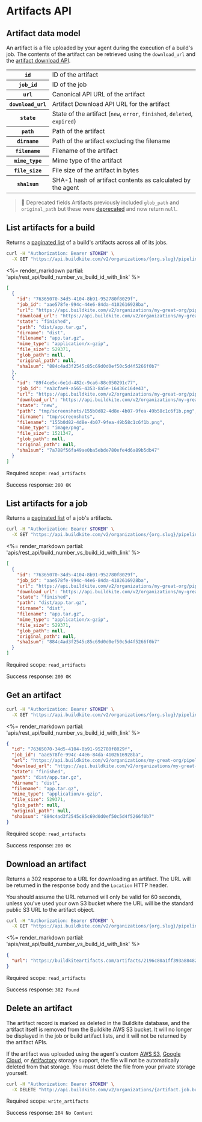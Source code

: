 # Artifacts API


## Artifact data model

An artifact is a file uploaded by your agent during the execution of a build's job. The contents of the artifact can be retrieved using the `download_url` and the [artifact download API](#download-an-artifact).

<table>
<tbody>
  <tr><th><code>id</code></th><td>ID of the artifact</td></tr>
  <tr><th><code>job_id</code></th><td>ID of the job</td></tr>
  <tr><th><code>url</code></th><td>Canonical API URL of the artifact</td></tr>
  <tr><th><code>download_url</code></th><td>Artifact Download API URL for the artifact</td></tr>
  <tr><th><code>state</code></th><td>State of the artifact (<code>new</code>, <code>error</code>, <code>finished</code>, <code>deleted</code>, <code>expired</code>)</td></tr>
  <tr><th><code>path</code></th><td>Path of the artifact</td></tr>
  <tr><th><code>dirname</code></th><td>Path of the artifact excluding the filename</td></tr>
  <tr><th><code>filename</code></th><td>Filename of the artifact</td></tr>
  <tr><th><code>mime_type</code></th><td>Mime type of the artifact</td></tr>
  <tr><th><code>file_size</code></th><td>File size of the artifact in bytes</td></tr>
  <tr><th><code>sha1sum</code></th><td>SHA-1 hash of artifact contents as calculated by the agent</td></tr>
</tbody>
</table>

> 🚧 Deprecated fields
> Artifacts previously included <code>glob_path</code> and <code>original_path</code> but these were <a href="https://buildkite.com/changelog/71-artifacts-glob-path-and-original-path-fields-are-deprecated">deprecated</a> and now return <code>null</code>.

## List artifacts for a build

Returns a [paginated list](<%= paginated_resource_docs_url %>) of a build's artifacts across all of its jobs.

```bash
curl -H "Authorization: Bearer $TOKEN" \
  -X GET "https://api.buildkite.com/v2/organizations/{org.slug}/pipelines/{pipeline.slug}/builds/{build.number}/artifacts"
```

<%= render_markdown partial: 'apis/rest_api/build_number_vs_build_id_with_link' %>

```json
[
  {
    "id": "76365070-34d5-4104-8b91-952780f8029f",
    "job_id": "aae578fe-994c-44e6-84da-4102616928ba",
    "url": "https://api.buildkite.com/v2/organizations/my-great-org/pipelines/my-pipeline/builds/1/jobs/aae578fe-994c-44e6-84da-4102616928ba/artifacts/76365070-34d5-4104-8b91-952780f8029f",
    "download_url": "https://api.buildkite.com/v2/organizations/my-great-org/pipelines/my-pipeline/builds/1/jobs/aae578fe-994c-44e6-84da-4102616928ba/artifacts/76365070-34d5-4104-8b91-952780f8029f/download",
    "state": "finished",
    "path": "dist/app.tar.gz",
    "dirname": "dist",
    "filename": "app.tar.gz",
    "mime_type": "application/x-gzip",
    "file_size": 529371,
    "glob_path": null,
    "original_path": null,
    "sha1sum": "884c4ad3f2545c85c69d0d0ef50c5d4f5266f0b7"
  },
  {
    "id": "89f4ce5c-6e1d-482c-9ca6-88c050291c77",
    "job_id": "ea3cfae9-a565-4353-8a5e-16436c164e43",
    "url": "https://api.buildkite.com/v2/organizations/my-great-org/pipelines/my-pipeline/builds/1/jobs/ea3cfae9-a565-4353-8a5e-16436c164e43/artifacts/5c12c7f7-8fb1-419d-b979-48a9e45c7bd7",
    "download_url": "https://api.buildkite.com/v2/organizations/my-great-org/pipelines/my-pipeline/builds/1/jobs/ea3cfae9-a565-4353-8a5e-16436c164e43/artifacts/5c12c7f7-8fb1-419d-b979-48a9e45c7bd7/download",
    "state": "new",
    "path": "tmp/screenshots/155b0d82-4d8e-4b07-9fea-49b58c1c6f1b.png",
    "dirname": "tmp/screenshots",
    "filename": "155b0d82-4d8e-4b07-9fea-49b58c1c6f1b.png",
    "mime_type": "image/png",
    "file_size": 1521347,
    "glob_path": null,
    "original_path": null,
    "sha1sum": "7a788f56fa49ae0ba5ebde780efe4d6a89b5db47"
  }
]
```

Required scope: `read_artifacts`

Success response: `200 OK`

## List artifacts for a job

Returns a [paginated list](<%= paginated_resource_docs_url %>) of a job's artifacts.

```bash
curl -H "Authorization: Bearer $TOKEN" \
  -X GET "https://api.buildkite.com/v2/organizations/{org.slug}/pipelines/{pipeline.slug}/builds/{build.number}/jobs/{job.id}/artifacts"
```

<%= render_markdown partial: 'apis/rest_api/build_number_vs_build_id_with_link' %>

```json
[
  {
    "id": "76365070-34d5-4104-8b91-952780f8029f",
    "job_id": "aae578fe-994c-44e6-84da-4102616928ba",
    "url": "https://api.buildkite.com/v2/organizations/my-great-org/pipelines/my-pipeline/builds/1/jobs/aae578fe-994c-44e6-84da-4102616928ba/artifacts/76365070-34d5-4104-8b91-952780f8029f",
    "download_url": "https://api.buildkite.com/v2/organizations/my-great-org/pipelines/my-pipeline/builds/1/jobs/aae578fe-994c-44e6-84da-4102616928ba/artifacts/76365070-34d5-4104-8b91-952780f8029f/download",
    "state": "finished",
    "path": "dist/app.tar.gz",
    "dirname": "dist",
    "filename": "app.tar.gz",
    "mime_type": "application/x-gzip",
    "file_size": 529371,
    "glob_path": null,
    "original_path": null,
    "sha1sum": "884c4ad3f2545c85c69d0d0ef50c5d4f5266f0b7"
  }
]
```

Required scope: `read_artifacts`

Success response: `200 OK`

## Get an artifact

```bash
curl -H "Authorization: Bearer $TOKEN" \
  -X GET "https://api.buildkite.com/v2/organizations/{org.slug}/pipelines/{pipeline.slug}/builds/{build.number}/jobs/{job.id}/artifacts/{id}"
```

<%= render_markdown partial: 'apis/rest_api/build_number_vs_build_id_with_link' %>

```json
{
  "id": "76365070-34d5-4104-8b91-952780f8029f",
  "job_id": "aae578fe-994c-44e6-84da-4102616928ba",
  "url": "https://api.buildkite.com/v2/organizations/my-great-org/pipelines/my-pipeline/builds/1/jobs/aae578fe-994c-44e6-84da-4102616928ba/artifacts/76365070-34d5-4104-8b91-952780f8029f",
  "download_url": "https://api.buildkite.com/v2/organizations/my-great-org/pipelines/my-pipeline/builds/1/jobs/aae578fe-994c-44e6-84da-4102616928ba/artifacts/76365070-34d5-4104-8b91-952780f8029f/download",
  "state": "finished",
  "path": "dist/app.tar.gz",
  "dirname": "dist",
  "filename": "app.tar.gz",
  "mime_type": "application/x-gzip",
  "file_size": 529371,
  "glob_path": null,
  "original_path": null,
  "sha1sum": "884c4ad3f2545c85c69d0d0ef50c5d4f5266f0b7"
}
```

Required scope: `read_artifacts`

Success response: `200 OK`

## Download an artifact

Returns a 302 response to a URL for downloading an artifact. The URL will be returned in the response body and the `Location` HTTP header.

You should assume the URL returned will only be valid for 60 seconds, unless you've used your own S3 bucket where the URL will be the standard public S3 URL to the artifact object.

```bash
curl -H "Authorization: Bearer $TOKEN" \
  -X GET "https://api.buildkite.com/v2/organizations/{org.slug}/pipelines/{pipeline.slug}/builds/{build.number}/jobs/{job.id}/artifacts/{id}/download"
```

<%= render_markdown partial: 'apis/rest_api/build_number_vs_build_id_with_link' %>

```json
{
  "url": "https://buildkiteartifacts.com/artifacts/2196c80a1ff393a88482aebe929f9648/dist/app.tar.gz?AWSAccessKeyId=AKIAIPPJ2IPWN5U3O1OA&Expires=1288526454&Signature=5i4%2B99rUwhpP2SbNsJKhT/nSzsQ"
}
```

Required scope: `read_artifacts`

Success response: `302 Found`

## Delete an artifact

The artifact record is marked as deleted in the Buildkite database, and the artifact itself is removed from the Buildkite AWS S3 bucket. It will no longer be displayed in the job or build artifact lists, and it will not be returned by the artifact APIs.

If the artifact was uploaded using the agent's custom [AWS S3](/docs/agent/v3/cli-artifact#using-your-private-aws-s3-bucket), [Google Cloud](/docs/agent/v3/cli-artifact#using-your-private-google-cloud-bucket), or [Artifactory](/docs/pipelines/integrations/artifacts-and-packages/artifactory) storage support, the file will not be automatically deleted from that storage. You must delete the file from your private storage yourself.

```bash
curl -H "Authorization: Bearer $TOKEN" \
  -X DELETE "http://api.buildkite.com/v2/organizations/{artifact.job.build.project.account.slug}/pipelines/{artifact.job.build.project.slug}/builds/{artifact.job.build.number}/jobs/{artifact.job.uuid}/artifacts/{artifact.uuid}?access_token={access_token.token}"
```

Required scope: `write_artifacts`

Success response: `204 No Content`
